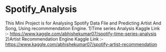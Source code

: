 # Spotify_Analysis
This Mini Project is for Analysing Spotify Data File and Predicting Artist And Song, Using recommmendation Engine.
1)Time series Analysis Kaggle Link :-  https://www.kaggle.com/abhishekumar07/spotify-time-series-analysis
2)Artist Recommendation Engine Kaggle Link :- https://www.kaggle.com/abhishekumar07/spotify-artist-recommendation
